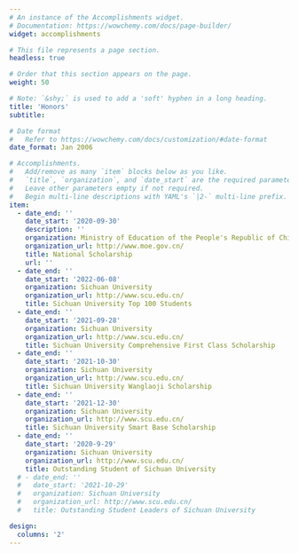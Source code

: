 ```yaml
---
# An instance of the Accomplishments widget.
# Documentation: https://wowchemy.com/docs/page-builder/
widget: accomplishments

# This file represents a page section.
headless: true

# Order that this section appears on the page.
weight: 50

# Note: `&shy;` is used to add a 'soft' hyphen in a long heading.
title: 'Honors'
subtitle:

# Date format
#   Refer to https://wowchemy.com/docs/customization/#date-format
date_format: Jan 2006

# Accomplishments.
#   Add/remove as many `item` blocks below as you like.
#   `title`, `organization`, and `date_start` are the required parameters.
#   Leave other parameters empty if not required.
#   Begin multi-line descriptions with YAML's `|2-` multi-line prefix.
item:
  - date_end: ''
    date_start: '2020-09-30'
    description: ''
    organization: Ministry of Education of the People's Republic of China
    organization_url: http://www.moe.gov.cn/
    title: National Scholarship
    url: ''
  - date_end: ''
    date_start: '2022-06-08'
    organization: Sichuan University
    organization_url: http://www.scu.edu.cn/
    title: Sichuan University Top 100 Students
  - date_end: ''
    date_start: '2021-09-28'
    organization: Sichuan University
    organization_url: http://www.scu.edu.cn/
    title: Sichuan University Comprehensive First Class Scholarship
  - date_end: ''
    date_start: '2021-10-30'
    organization: Sichuan University
    organization_url: http://www.scu.edu.cn/
    title: Sichuan University Wanglaoji Scholarship
  - date_end: ''
    date_start: '2021-12-30'
    organization: Sichuan University
    organization_url: http://www.scu.edu.cn/
    title: Sichuan University Smart Base Scholarship
  - date_end: ''
    date_start: '2020-9-29'
    organization: Sichuan University
    organization_url: http://www.scu.edu.cn/
    title: Outstanding Student of Sichuan University
  # - date_end: ''
  #   date_start: '2021-10-29'
  #   organization: Sichuan University
  #   organization_url: http://www.scu.edu.cn/
  #   title: Outstanding Student Leaders of Sichuan University

design:
  columns: '2'
---
```


